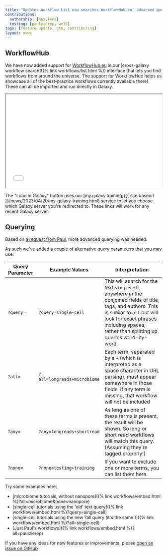 ```yaml
---
title: "Update: Workflow List now searches WorkflowHub.eu, advanced query syntax"
contributions:
  authorship: [hexylena]
  testing: [paulzierep, wm75]
tags: [feature update, gtn, contributing]
layout: news
---
```


## WorkflowHub

We have now added support for [WorkflowHub.eu](https://workflowhub.eu) in our [cross-galaxy workflow search]({% link workflows/list.html %}) interface that lets you find workflows from around the universe. The support for WorkflowHub helps us showcase all of the best-practice workflows currently available there! These can all be imported and run directly in Galaxy.

<iframe src="{% link workflows/embed.html %}?all=vgp+Delphine+Lariviere" height="300px" width="100%" class="gtn-embed"></iframe>

The "Load in Galaxy" button uses our [my.galaxy.training]({{ site.baseurl }}/news/2023/04/20/my-galaxy-training.html) service to let you choose which Galaxy server you're redirected to. These links will work for any recent Galaxy server.

## Querying

Based on [a request from Paul](https://github.com/galaxyproject/training-material/issues/4494), more advanced querying was needed.

As such we've added a couple of alternative query parameters that you may use:

Query Parameter | Example Values | Interpretation
--- | --- | ---
`?query=` | `?query=single-cell` | This will search for the text `singlecell` anywhere in the conjoined fields of title, tags, and authors. This is similar to `all` but will look for exact phrases including spaces, rather than splitting up queries word-by-word.
`?all=` | `?all=longreads+microbiome` | Each term, separated by a `+` (which is interpreted as a ` ` space character in URL parsing), must appear somewhere in those fields. If any term is missing, that workflow will not be included
`?any=` | `?any=longreads+shortread` | As long as one of these terms is present, the result will be shown. So long or short read workflows will match this query. (Assuming they're tagged properly!)
`?none=` | `?none=testing+training` | If you want to exclude one or more terms, you can list them here.

Try some examples here:
- [microbiome tutorials, without nanopore]({% link workflows/embed.html %}?all=microbiome&none=nanopore)
- [single-cell tutorials using the 'old' text query]({% link workflows/embed.html %}?query=single-cell)
- [single-cell tutorials using the new ?all query (it's the same.)]({% link workflows/embed.html %}?all=single-cell)
- [Just Paul's workflows]({% link workflows/embed.html %}?all=paulzierep)

If you have any ideas for new features or improvements, please [open an issue on GitHub](https://github.com/galaxyproject/training-material/issues/)
